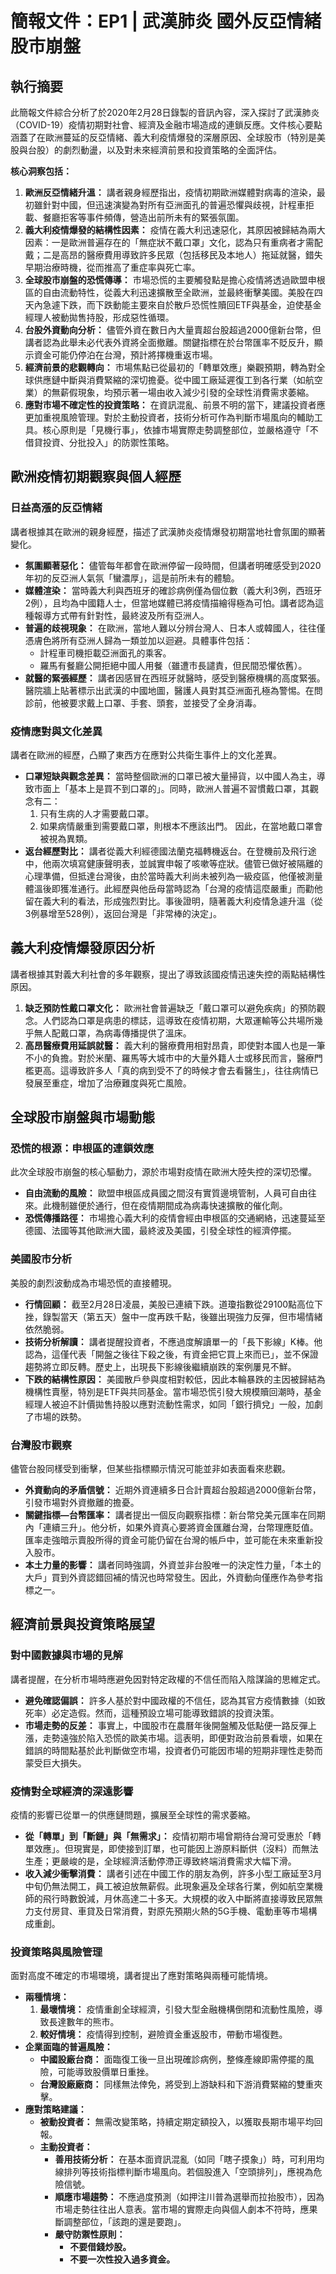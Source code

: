 # 簡報文件：EP1 | 武漢肺炎 國外反亞情緒 股市崩盤

## 執行摘要

此簡報文件綜合分析了於2020年2月28日錄製的音訊內容，深入探討了武漢肺炎（COVID-19）疫情初期對社會、經濟及金融市場造成的連鎖反應。文件核心要點涵蓋了在歐洲蔓延的反亞情緒、義大利疫情爆發的深層原因、全球股市（特別是美股與台股）的劇烈動盪，以及對未來經濟前景和投資策略的全面評估。

**核心洞察包括：**

1. **歐洲反亞情緒升溫：** 講者親身經歷指出，疫情初期歐洲媒體對病毒的渲染，最初雖針對中國，但迅速演變為對所有亞洲面孔的普遍恐懼與歧視，計程車拒載、餐廳拒客等事件頻傳，營造出前所未有的緊張氛圍。
2. **義大利疫情爆發的結構性因素：** 疫情在義大利迅速惡化，其原因被歸結為兩大因素：一是歐洲普遍存在的「無症狀不戴口罩」文化，認為只有重病者才需配戴；二是高昂的醫療費用導致許多民眾（包括移民及本地人）拖延就醫，錯失早期治療時機，從而推高了重症率與死亡率。
3. **全球股市崩盤的恐慌傳導：** 市場恐慌的主要觸發點是擔心疫情將透過歐盟申根區的自由流動特性，從義大利迅速擴散至全歐洲，並最終衝擊美國。美股在四天內急遽下跌，而下跌動能主要來自於散戶恐慌性贖回ETF與基金，迫使基金經理人被動拋售持股，形成惡性循環。
4. **台股外資動向分析：** 儘管外資在數日內大量賣超台股超過2000億新台幣，但講者認為此舉未必代表外資將全面撤離。關鍵指標在於台幣匯率不貶反升，顯示資金可能仍停泊在台灣，預計將擇機重返市場。
5. **經濟前景的悲觀轉向：** 市場焦點已從最初的「轉單效應」樂觀預期，轉為對全球供應鏈中斷與消費緊縮的深切擔憂。從中國工廠延遲復工到各行業（如航空業）的無薪假現象，均預示著一場由收入減少引發的全球性消費需求萎縮。
6. **應對市場不確定性的投資策略：** 在資訊混亂、前景不明的當下，建議投資者應更加重視風險管理。對於主動投資者，技術分析可作為判斷市場風向的輔助工具。核心原則是「見機行事」，依據市場實際走勢調整部位，並嚴格遵守「不借貸投資、分批投入」的防禦性策略。

## 歐洲疫情初期觀察與個人經歷

### 日益高漲的反亞情緒

講者根據其在歐洲的親身經歷，描述了武漢肺炎疫情爆發初期當地社會氛圍的顯著變化。

- **氛圍顯著惡化：** 儘管每年都會在歐洲停留一段時間，但講者明確感受到2020年初的反亞洲人氣氛「蠻濃厚」，這是前所未有的體驗。
- **媒體渲染：** 當時義大利與西班牙的確診病例僅為個位數（義大利3例，西班牙2例），且均為中國籍人士，但當地媒體已將疫情描繪得極為可怕。講者認為這種報導方式帶有針對性，最終波及所有亞洲人。
- **普遍的歧視現象：** 在歐洲，當地人難以分辨台灣人、日本人或韓國人，往往僅憑膚色將所有亞洲人歸為一類並加以迴避。具體事件包括：
  - 計程車司機拒載亞洲面孔的乘客。
  - 羅馬有餐廳公開拒絕中國人用餐（雖遭市長譴責，但民間恐懼依舊）。
- **就醫的緊張經歷：** 講者因感冒在西班牙就醫時，感受到醫療機構的高度緊張。醫院牆上貼著標示出武漢的中國地圖，醫護人員對其亞洲面孔極為警惕。在問診前，他被要求戴上口罩、手套、頭套，並接受了全身消毒。

### 疫情應對與文化差異

講者在歐洲的經歷，凸顯了東西方在應對公共衛生事件上的文化差異。

- **口罩短缺與觀念差異：** 當時整個歐洲的口罩已被大量掃貨，以中國人為主，導致市面上「基本上是買不到口罩的」。同時，歐洲人普遍不習慣戴口罩，其觀念有二：
  1. 只有生病的人才需要戴口罩。
  2. 如果病情嚴重到需要戴口罩，則根本不應該出門。 因此，在當地戴口罩會被視為異類。
- **返台經歷對比：** 講者從義大利經德國法蘭克福轉機返台。在登機前及飛行途中，他兩次填寫健康聲明表，並誠實申報了咳嗽等症狀。儘管已做好被隔離的心理準備，但抵達台灣後，由於當時義大利尚未被列為一級疫區，他僅被測量體溫後即獲准通行。此經歷與他岳母當時認為「台灣的疫情這麼嚴重」而勸他留在義大利的看法，形成強烈對比。事後證明，隨著義大利疫情急遽升溫（從3例暴增至528例），返回台灣是「非常棒的決定」。

## 義大利疫情爆發原因分析

講者根據其對義大利社會的多年觀察，提出了導致該國疫情迅速失控的兩點結構性原因。

1. **缺乏預防性戴口罩文化：** 歐洲社會普遍缺乏「戴口罩可以避免疾病」的預防觀念。人們認為口罩是病患的標誌，這導致在疫情初期，大眾運輸等公共場所幾乎無人配戴口罩，為病毒傳播提供了溫床。
2. **高昂醫療費用延誤就醫：** 義大利的醫療費用相對昂貴，即使對本國人也是一筆不小的負擔。對於米蘭、羅馬等大城市中的大量外籍人士或移民而言，醫療門檻更高。這導致許多人「真的病到受不了的時候才會去看醫生」，往往病情已發展至重症，增加了治療難度與死亡風險。

## 全球股市崩盤與市場動態

### 恐慌的根源：申根區的連鎖效應

此次全球股市崩盤的核心驅動力，源於市場對疫情在歐洲大陸失控的深切恐懼。

- **自由流動的風險：** 歐盟申根區成員國之間沒有實質邊境管制，人員可自由往來。此機制雖便於通行，但在疫情期間成為病毒快速擴散的催化劑。
- **恐慌傳播路徑：** 市場擔心義大利的疫情會經由申根區的交通網絡，迅速蔓延至德國、法國等其他歐洲大國，最終波及美國，引發全球性的經濟停擺。

### 美國股市分析

美股的劇烈波動成為市場恐慌的直接體現。

- **行情回顧：** 截至2月28日凌晨，美股已連續下跌。道瓊指數從29100點高位下挫，錄製當天（第五天）盤中一度再跌千點，後雖出現強力反彈，但市場情緒依然脆弱。
- **技術分析解讀：** 講者提醒投資者，不應過度解讀單一的「長下影線」K棒。他認為，這僅代表「開盤之後往下殺之後，有資金把它買上來而已」，並不保證趨勢將立即反轉。歷史上，出現長下影線後繼續崩跌的案例屢見不鮮。
- **下跌的結構性原因：** 美國散戶參與度相對較低，因此本輪暴跌的主因被歸結為機構性賣壓，特別是ETF與共同基金。當市場恐慌引發大規模贖回潮時，基金經理人被迫不計價拋售持股以應對流動性需求，如同「銀行擠兌」一般，加劇了市場的跌勢。

### 台灣股市觀察

儘管台股同樣受到衝擊，但某些指標顯示情況可能並非如表面看來悲觀。

- **外資動向的矛盾信號：** 近期外資連續多日合計賣超台股超過2000億新台幣，引發市場對外資撤離的擔憂。
- **關鍵指標—台幣匯率：** 講者提出一個反向觀察指標：新台幣兌美元匯率在同期內「連續三升」。他分析，如果外資真心要將資金匯離台灣，台幣理應貶值。匯率走強暗示賣股所得的資金可能仍留在台灣的帳戶中，並可能在未來重新投入股市。
- **本土力量的影響：** 講者同時強調，外資並非台股唯一的決定性力量，「本土的大戶」買到外資認錯回補的情況也時常發生。因此，外資動向僅應作為參考指標之一。

## 經濟前景與投資策略展望

### 對中國數據與市場的見解

講者提醒，在分析市場時應避免因對特定政權的不信任而陷入陰謀論的思維定式。

- **避免確認偏誤：** 許多人基於對中國政權的不信任，認為其官方疫情數據（如致死率）必定造假。然而，這種預設立場可能導致錯誤的投資決策。
- **市場走勢的反差：** 事實上，中國股市在農曆年後開盤觸及低點便一路反彈上漲，走勢遠強於陷入恐慌的歐美市場。這表明，即便對政治前景看壞，如果在錯誤的時間點基於此判斷做空市場，投資者仍可能因市場的短期非理性走勢而蒙受巨大損失。

### 疫情對全球經濟的深遠影響

疫情的影響已從單一的供應鏈問題，擴展至全球性的需求萎縮。

- **從「轉單」到「斷鏈」與「無需求」：** 疫情初期市場曾期待台灣可受惠於「轉單效應」。但現實是，即使接到訂單，也可能因上游原料斷供（沒料）而無法生產；更嚴峻的是，全球經濟活動停滯正導致終端消費需求大幅下滑。
- **收入減少衝擊消費：** 講者引述在中國工作的朋友為例，許多小型工廠延至3月中旬仍無法開工，員工被迫放無薪假。此現象遍及全球各行業，例如航空業機師的飛行時數銳減，月休高達二十多天。大規模的收入中斷將直接導致民眾無力支付房貸、車貸及日常消費，對原先預期火熱的5G手機、電動車等市場構成重創。

### 投資策略與風險管理

面對高度不確定的市場環境，講者提出了應對策略與兩種可能情境。

- **兩種情境：**
  1. **最壞情境：** 疫情重創全球經濟，引發大型金融機構倒閉和流動性風險，導致長達數年的熊市。
  2. **較好情境：** 疫情得到控制，避險資金重返股市，帶動市場復甦。
- **企業面臨的普遍風險：**
  - **中國設廠台商：** 面臨復工後一旦出現確診病例，整條產線即需停擺的風險，可能導致股價單日重挫。
  - **台灣設廠廠商：** 同樣無法倖免，將受到上游缺料和下游消費緊縮的雙重夾擊。
- **應對策略建議：**
  - **被動投資者：** 無需改變策略，持續定期定額投入，以獲取長期市場平均回報。
  - **主動投資者：**
    - **善用技術分析：** 在基本面資訊混亂（如同「瞎子摸象」）時，可利用均線排列等技術指標判斷市場風向。若個股進入「空頭排列」，應視為危險信號。
    - **順應市場趨勢：** 不應過度預測（如押注川普為選舉而拉抬股市），因為市場走勢往往出人意表。當市場的實際走向與個人劇本不符時，應果斷調整部位，「該跑的還是要跑」。
    - **嚴守防禦性原則：**
      - **不要借錢炒股。**
      - **不要一次性投入過多資金。**